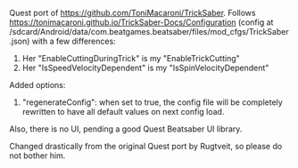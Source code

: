 Quest port of https://github.com/ToniMacaroni/TrickSaber.
Follows https://tonimacaroni.github.io/TrickSaber-Docs/Configuration (config at /sdcard/Android/data/com.beatgames.beatsaber/files/mod_cfgs/TrickSaber.json) with a few differences:
1. Her "EnableCuttingDuringTrick" is my "EnableTrickCutting"
2. Her "IsSpeedVelocityDependent" is my "IsSpinVelocityDependent"

Added options:
1. "regenerateConfig": when set to true, the config file will be completely rewritten to have all default values on next config load.

Also, there is no UI, pending a good Quest Beatsaber UI library.

Changed drastically from the original Quest port by Rugtveit, so please do not bother him.

